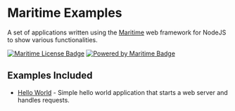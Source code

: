 # Maritime Examples

A set of applications written using the [Maritime](https://github.com/t0mgithub/maritime) web framework for NodeJS to show various functionalities.

[![Maritime License Badge](https://img.shields.io/badge/license-MIT-blue)](LICENSE)
[![Powered by Maritime Badge](https://img.shields.io/badge/powered%20by-maritime-red)](https://github.com/t0mgithub/maritime)

## Examples Included

- [Hello World](/hello-world) - Simple hello world application that starts a web server and handles requests.